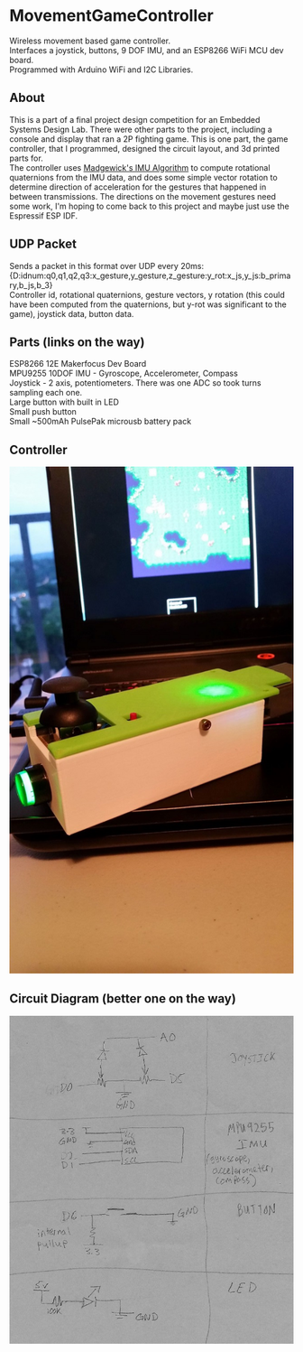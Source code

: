 # MovementGameController
Wireless movement based game controller. </br>
Interfaces a joystick, buttons, 9 DOF IMU, and an ESP8266 WiFi MCU dev board.</br>
Programmed with Arduino WiFi and I2C Libraries. </br>

## About
This is a part of a final project design competition for an Embedded Systems Design Lab. There were other parts to the project, including a console and display that ran a 2P fighting game. This is one part, the game controller, that I programmed, designed the circuit layout, and 3d printed parts for. </br>
The controller uses [Madgewick's IMU Algorithm](http://x-io.co.uk/open-source-imu-and-ahrs-algorithms/) to compute rotational quaternions from the IMU data, and does some simple vector rotation to determine direction of acceleration for the gestures that happened in between transmissions. The directions on the movement gestures need some work, I'm hoping to come back to this project and maybe just use the Espressif ESP IDF. </br>

## UDP Packet
Sends a packet in this format over UDP every 20ms: </br>
{D:idnum:q0,q1,q2,q3:x_gesture,y_gesture,z_gesture:y_rot:x_js,y_js:b_primary,b_js,b_3} </br>
Controller id, rotational quaternions, gesture vectors, y rotation (this could have been computed from the quaternions, but y-rot was significant to the game), joystick data, button data. </br>


## Parts (links on the way)
ESP8266 12E Makerfocus Dev Board</br>
MPU9255 10DOF IMU - Gyroscope, Accelerometer, Compass</br>
Joystick - 2 axis, potentiometers. There was one ADC so took turns sampling each one.</br>
Large button with built in LED</br>
Small push button</br>
Small ~500mAh PulsePak microusb battery pack </br>

## Controller
![Controller](img/controller.png "Controller")                     

## Circuit Diagram (better one on the way)
![Circuit Drawings](img/circuit_drawings.PNG "Circuit Drawings")
